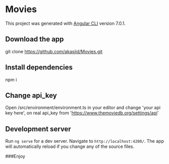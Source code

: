 # Movies

This project was generated with [Angular CLI](https://github.com/angular/angular-cli) version 7.0.1.

## Download the app

git clone https://github.com/akasiid/Movies.git

## Install dependencies

npm i

## Change api_key

Open /src/environment/environment.ts in your editor and change 'your api key here', on real api_key from 'https://www.themoviedb.org/settings/api'

## Development server

Run `ng serve` for a dev server. Navigate to `http://localhost:4200/`. The app will automatically reload if you change any of the source files.

###Enjoy


